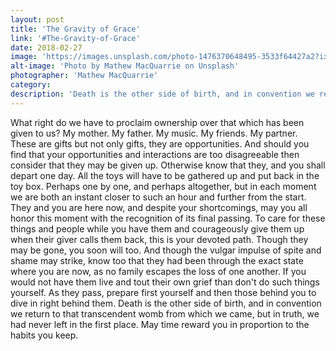 ```yaml
---
layout: post
title: 'The Gravity of Grace'
link: '#The-Gravity-of-Grace'
date: 2018-02-27
image: 'https://images.unsplash.com/photo-1476370648495-3533f64427a2?ixlib=rb-0.3.5&s=04b7e5ef56be9c371cb21001068c912c&auto=format&fit=crop&w=2850&q=80'
alt-image: 'Photo by Mathew MacQuarrie on Unsplash'
photographer: 'Mathew MacQuarrie'
category:
description: 'Death is the other side of birth, and in convention we return to that transcendent womb from which we came, but in truth we had never left in the first place. Remain gracious for your blessings.'
---
```

What right do we have to proclaim ownership over that which has been given to us? My mother. My father. My music. My friends. My partner. These are gifts but not only gifts, they are opportunities. And should you find that your opportunities and interactions are too disagreeable then consider that they may be given up. Otherwise know that they, and you shall depart one day. All the toys will have to be gathered up and put back in the toy box. Perhaps one by one, and perhaps altogether, but in each moment we are both an instant closer to such an hour and further from the start. They and you are here now, and despite your shortcomings, may you all honor this moment with the recognition of its final passing. To care for these things and people while you have them and courageously give them up when their giver calls them back, this is your devoted path. 
Though they may be gone, you soon will too. And though the vulgar impulse of spite and shame may strike, know too that they had been through the exact state where you are now, as no family escapes the loss of one another. If you would not have them live and tout their own grief than don't do such things yourself. As they pass, prepare first yourself and then those behind you to dive in right behind them. Death is the other side of birth, and in convention we return to that transcendent womb from which we came, but in truth, we had never left in the first place. May time reward you in proportion to the habits you keep. 